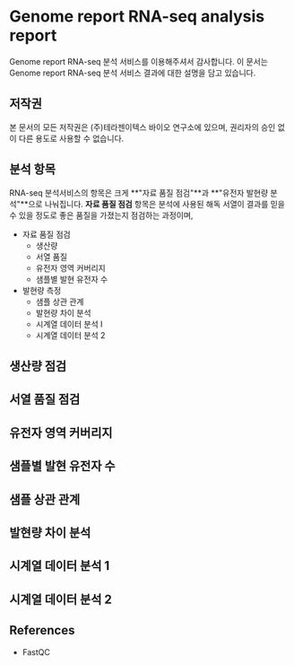 # Genome report RNA-seq analysis report

Genome report RNA-seq 분석 서비스를 이용해주셔서 감사합니다. 이 문서는 Genome report RNA-seq 분석 서비스 결과에 대한 설명을 담고 있습니다.


## 저작권

본 문서의 모든 저작권은 (주)테라젠이텍스 바이오 연구소에 있으며, 권리자의 승인 없이 다른 용도로 사용할 수 없습니다.


## 분석 항목

RNA-seq 분석서비스의 항목은 크게 **"자료 품질 점검"**과 **"유전자 발현량 분석"**으로 나눠집니다. **자료 품질 점검** 항목은 분석에 사용된 해독 서열이 결과를 믿을 수 있을 정도로 좋은 품질을 가졌는지 점검하는 과정이며, 

* 자료 품질 점검
	* 생산량
	* 서열 품질
	* 유전자 영역 커버리지
	* 샘플별 발현 유전자 수
* 발현량 측정
	* 샘플 상관 관계
	* 발현량 차이 분석
	* 시계열 데이터 분석 I
	* 시계열 데이터 분석 2


## 생산량 점검


## 서열 품질 점검

## 유전자 영역 커버리지

## 샘플별 발현 유전자 수

## 샘플 상관 관계

## 발현량 차이 분석

## 시계열 데이터 분석 1

## 시계열 데이터 분석 2


## References

* FastQC


